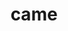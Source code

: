 ---
category: 4-letters
denotation: null
name: came
reference_link: https://www.etymonline.com/word/came
root_language: null
root_name: null
title: came
type: free
word_sums:
- respelling: came
  sum: 'Came + '
---